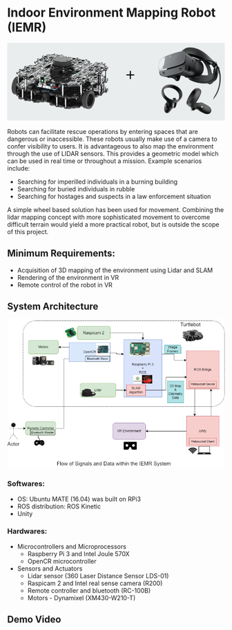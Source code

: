 # Indoor Environment Mapping Robot (IEMR)

<p align="center">
 <img src="images/rxr2.png">
</p>

Robots can facilitate rescue operations by entering spaces that are dangerous or inaccessible. These robots usually make use of a camera to confer visibility to users. It is advantageous to also map the environment through the use of LIDAR sensors. This provides a geometric model which can be used in real time or throughout a mission. Example scenarios include:

* Searching for imperilled individuals in a burning building
* Searching for buried individuals in rubble
* Searching for hostages and suspects in a law enforcement situation

A simple wheel based solution has been used for movement. Combining the lidar mapping concept with more sophisticated movement to overcome difficult terrain would yield a more practical robot, but is outside the scope of this project.

## Minimum Requirements:
* Acquisition of 3D mapping of the environment using Lidar and SLAM
* Rendering of the environment in VR
* Remote control of the robot in VR

## System Architecture
<p align="center">
 <img src="images/rxr.png">
</p>

### Softwares:
* OS: Ubuntu MATE (16.04) was built on RPi3
* ROS distribution: ROS Kinetic
* Unity
### Hardwares:
* Microcontrollers and Microprocessors
  * Raspberry Pi 3 and Intel Joule 570X
  * OpenCR microcontroller
* Sensors and Actuators
  * Lidar sensor (360 Laser Distance Sensor LDS-01)
  * Raspicam 2 and Intel real sense camera (R200)
  * Remote controller and bluetooth (RC-100B)
  * Motors - Dynamixel (XM430-W210-T)


## Demo Video
